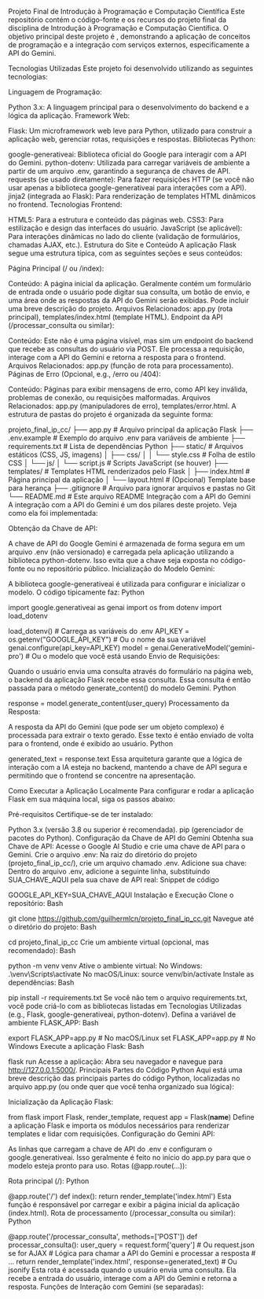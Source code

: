 Projeto Final de Introdução à Programação e Computação Científica
Este repositório contém o código-fonte e os recursos do projeto final da disciplina de Introdução à Programação e Computação Científica. O objetivo principal deste projeto é , demonstrando a aplicação de conceitos de programação e a integração com serviços externos, especificamente a API do Gemini.

Tecnologias Utilizadas
Este projeto foi desenvolvido utilizando as seguintes tecnologias:

Linguagem de Programação:

Python 3.x: A linguagem principal para o desenvolvimento do backend e a lógica da aplicação.
Framework Web:

Flask: Um microframework web leve para Python, utilizado para construir a aplicação web, gerenciar rotas, requisições e respostas.
Bibliotecas Python:

google-generativeai: Biblioteca oficial do Google para interagir com a API do Gemini.
python-dotenv: Utilizada para carregar variáveis de ambiente a partir de um arquivo .env, garantindo a segurança de chaves de API.
requests (se usado diretamente): Para fazer requisições HTTP (se você não usar apenas a biblioteca google-generativeai para interações com a API).
jinja2 (integrada ao Flask): Para renderização de templates HTML dinâmicos no frontend.
Tecnologias Frontend:

HTML5: Para a estrutura e conteúdo das páginas web.
CSS3: Para estilização e design das interfaces do usuário.
JavaScript (se aplicável): Para interações dinâmicas no lado do cliente (validação de formulários, chamadas AJAX, etc.).
Estrutura do Site e Conteúdo
A aplicação Flask segue uma estrutura típica, com as seguintes seções e seus conteúdos:

Página Principal (/ ou /index):

Conteúdo: A página inicial da aplicação. Geralmente contém um formulário de entrada onde o usuário pode digitar sua consulta, um botão de envio, e uma área onde as respostas da API do Gemini serão exibidas. Pode incluir uma breve descrição do projeto.
Arquivos Relacionados: app.py (rota principal), templates/index.html (template HTML).
Endpoint da API (/processar_consulta ou similar):

Conteúdo: Este não é uma página visível, mas sim um endpoint do backend que recebe as consultas do usuário via POST. Ele processa a requisição, interage com a API do Gemini e retorna a resposta para o frontend.
Arquivos Relacionados: app.py (função de rota para processamento).
Páginas de Erro (Opcional, e.g., /erro ou /404):

Conteúdo: Páginas para exibir mensagens de erro, como API key inválida, problemas de conexão, ou requisições malformadas.
Arquivos Relacionados: app.py (manipuladores de erro), templates/error.html.
A estrutura de pastas do projeto é organizada da seguinte forma:

projeto_final_ip_cc/
├── app.py                  # Arquivo principal da aplicação Flask
├── .env.example            # Exemplo do arquivo .env para variáveis de ambiente
├── requirements.txt        # Lista de dependências Python
├── static/                 # Arquivos estáticos (CSS, JS, imagens)
│   ├── css/
│   │   └── style.css       # Folha de estilo CSS
│   └── js/
│       └── script.js       # Scripts JavaScript (se houver)
├── templates/              # Templates HTML renderizados pelo Flask
│   ├── index.html          # Página principal da aplicação
│   └── layout.html         # (Opcional) Template base para herança
├── .gitignore              # Arquivo para ignorar arquivos e pastas no Git
└── README.md               # Este arquivo README
Integração com a API do Gemini
A integração com a API do Gemini é um dos pilares deste projeto. Veja como ela foi implementada:

Obtenção da Chave de API:

A chave de API do Google Gemini é armazenada de forma segura em um arquivo .env (não versionado) e carregada pela aplicação utilizando a biblioteca python-dotenv. Isso evita que a chave seja exposta no código-fonte ou no repositório público.
Inicialização do Modelo Gemini:

A biblioteca google-generativeai é utilizada para configurar e inicializar o modelo. O código tipicamente faz:
Python

import google.generativeai as genai
import os
from dotenv import load_dotenv

load_dotenv() # Carrega as variáveis do .env
API_KEY = os.getenv("GOOGLE_API_KEY") # Ou o nome da sua variável
genai.configure(api_key=API_KEY)
model = genai.GenerativeModel('gemini-pro') # Ou o modelo que você está usando
Envio de Requisições:

Quando o usuário envia uma consulta através do formulário na página web, o backend da aplicação Flask recebe essa consulta.
Essa consulta é então passada para o método generate_content() do modelo Gemini.
Python

response = model.generate_content(user_query)
Processamento da Resposta:

A resposta da API do Gemini (que pode ser um objeto complexo) é processada para extrair o texto gerado.
Esse texto é então enviado de volta para o frontend, onde é exibido ao usuário.
Python

generated_text = response.text
Essa arquitetura garante que a lógica de interação com a IA esteja no backend, mantendo a chave de API segura e permitindo que o frontend se concentre na apresentação.

Como Executar a Aplicação Localmente
Para configurar e rodar a aplicação Flask em sua máquina local, siga os passos abaixo:

Pré-requisitos
Certifique-se de ter instalado:

Python 3.x (versão 3.8 ou superior é recomendada).
pip (gerenciador de pacotes do Python).
Configuração da Chave de API do Gemini
Obtenha sua Chave de API: Acesse o Google AI Studio e crie uma chave de API para o Gemini.
Crie o arquivo .env: Na raiz do diretório do projeto (projeto_final_ip_cc/), crie um arquivo chamado .env.
Adicione sua chave: Dentro do arquivo .env, adicione a seguinte linha, substituindo SUA_CHAVE_AQUI pela sua chave de API real:
Snippet de código

GOOGLE_API_KEY=SUA_CHAVE_AQUI
Instalação e Execução
Clone o repositório:
Bash

git clone https://github.com/guilhermlcn/projeto_final_ip_cc.git
Navegue até o diretório do projeto:
Bash

cd projeto_final_ip_cc
Crie um ambiente virtual (opcional, mas recomendado):
Bash

python -m venv venv
Ative o ambiente virtual:
No Windows: .\venv\Scripts\activate
No macOS/Linux: source venv/bin/activate
Instale as dependências:
Bash

pip install -r requirements.txt
Se você não tem o arquivo requirements.txt, você pode criá-lo com as bibliotecas listadas em Tecnologias Utilizadas (e.g., Flask, google-generativeai, python-dotenv).
Defina a variável de ambiente FLASK_APP:
Bash

export FLASK_APP=app.py  # No macOS/Linux
set FLASK_APP=app.py     # No Windows
Execute a aplicação Flask:
Bash

flask run
Acesse a aplicação: Abra seu navegador e navegue para http://127.0.0.1:5000/.
Principais Partes do Código Python
Aqui está uma breve descrição das principais partes do código Python, localizadas no arquivo app.py (ou onde quer que você tenha organizado sua lógica):

Inicialização da Aplicação Flask:

from flask import Flask, render_template, request
app = Flask(__name__)
Define a aplicação Flask e importa os módulos necessários para renderizar templates e lidar com requisições.
Configuração do Gemini API:

As linhas que carregam a chave de API do .env e configuram o google.generativeai. Isso geralmente é feito no início do app.py para que o modelo esteja pronto para uso.
Rotas (@app.route(...)):

Rota principal (/):
Python

@app.route('/')
def index():
    return render_template('index.html')
Esta função é responsável por carregar e exibir a página inicial da aplicação (index.html).
Rota de processamento (/processar_consulta ou similar):
Python

@app.route('/processar_consulta', methods=['POST'])
def processar_consulta():
    user_query = request.form['query'] # Ou request.json se for AJAX
    # Lógica para chamar a API do Gemini e processar a resposta
    # ...
    return render_template('index.html', response=generated_text) # Ou jsonify
Esta rota é acessada quando o usuário envia uma consulta. Ela recebe a entrada do usuário, interage com a API do Gemini e retorna a resposta.
Funções de Interação com Gemini (se separadas):
